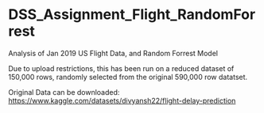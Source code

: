 # DSS_Assignment_Flight_RandomForrest
Analysis of Jan 2019 US Flight Data, and Random Forrest Model

Due to upload restrictions, this has been run on a reduced dataset of 150,000 rows, randomly selected from the original 590,000 row datatset.

Original Data can be downloaded:
https://www.kaggle.com/datasets/divyansh22/flight-delay-prediction
